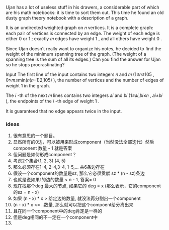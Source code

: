 Ujan has a lot of useless stuff in his drawers, a considerable part of which are his math notebooks: it is time to sort them out. This time he found an old dusty graph theory notebook with a description of a graph.

It is an undirected weighted graph on 𝑛
 vertices. It is a complete graph: each pair of vertices is connected by an edge. The weight of each edge is either 0
 or 1
; exactly 𝑚
 edges have weight 1
, and all others have weight 0
.

Since Ujan doesn't really want to organize his notes, he decided to find the weight of the minimum spanning tree of the graph. (The weight of a spanning tree is the sum of all its edges.) Can you find the answer for Ujan so he stops procrastinating?

Input
The first line of the input contains two integers 𝑛
 and 𝑚
 (1≤𝑛≤105
, 0≤𝑚≤min(𝑛(𝑛−1)2,105)
), the number of vertices and the number of edges of weight 1
 in the graph.

The 𝑖
-th of the next 𝑚
 lines contains two integers 𝑎𝑖
 and 𝑏𝑖
 (1≤𝑎𝑖,𝑏𝑖≤𝑛
, 𝑎𝑖≠𝑏𝑖
), the endpoints of the 𝑖
-th edge of weight 1
.

It is guaranteed that no edge appears twice in the input.

### ideas
1. 很有意思的一个题目。
2. 显然所有的0边，可以被用来形成component（当然没法全部迭代）然后component 数量 - 1 就是答案
3. 但问题是如何形成component？
4. 考虑2个集合(1, 2, 3) (4, 5)
5. 那么必须存在1-4, 2-4,3-4, 1-5,... 共6条边存在
6. 假设一个component的数量是sz, 那么它必须贡献 sz * (n - sz)条边
7. 也就是说如果1的边的数量 < n - 1, 答案= 0
8. 现在找那个deg 最大的节点, 如果它的 deg = x (那么表示，它的component的sz = n - x)
9. 如果 (n - x) * x > 给定边的数量, 就没法再分割出一个component
10. (n - x) * x <= ..数量, 那么就可以把这个compoent给分离出来
11. 且在同一个component中的deg肯定是一样的
12. 但是deg相同的不一定在一个component中
13. 